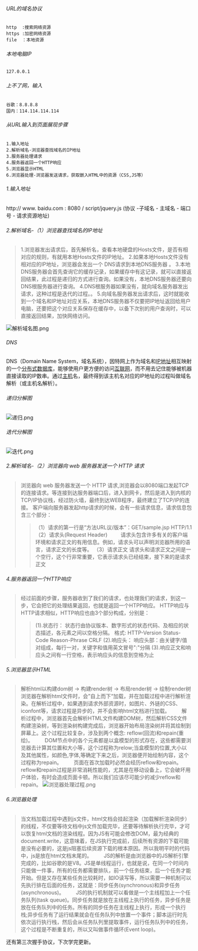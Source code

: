 ###### URL的域名协议
```
http  :搜索网络资源
https :加密网络资源
file  ：本地资源
```
######  本地电脑IP
```
127.0.0.1
```
###### 上不了网，输入
```
谷歌：8.8.8.8
国内：114.114.114.114
```
###### 从URL输入到页面展现步骤
```
1.输入地址
2.解析域名-浏览器查找域名的IP地址
3.服务器处理请求
4.服务器返回一个HTTP响应
5.浏览器显示HTML
6.浏览器处理-浏览器发送请求，获取嵌入HTML中的资源（CSS,JS等）
```
###### 1.输入地址
  http://   www.   baidu.com   :   8080   /     script/jquery.js
  (协议    -子域名 - 主域名      -   端口号     - 请求资源地址)
###### 2.解析域名-（1）浏览器查找域名的IP地址
  >1.浏览器发出请求后，首先解析名，查看本地硬盘的Hosts文件，是否有相对应的规则，有就用本地Hosts文件的IP地址。
  2.如果本地Hosts文件没有相对应的IP地址，浏览器会发出一个 DNS请求到本地DNS服务器 。
3.本地DNS服务器会首先查询它的缓存记录，如果缓存中有这记录，就可以直接返回结果，此过程是递归的方式进行查询。如果没有，本地DNS服务器还要向DNS根服务器进行查询。
4.DNS根服务器如果没有，就向域名服务器发出请求，这种过程是迭代的过程。。
5.向域名服务器发出请求后，这时就能收到一个域名和IP地址对应关系，本地DNS服务器不仅要把IP地址返回给用户电脑，还要把这个对应关系保存在缓存中，以备下次别的用户查询时，可以直接返回结果，加快网络访问。

![解析域名图.png](http://upload-images.jianshu.io/upload_images/8048507-a0dd433c8c9bc690.png?imageMogr2/auto-orient/strip%7CimageView2/2/w/1240)
######  DNS
DNS（Domain Name System，域名系统），因特网上作为域名和[IP地址](http://baike.baidu.com/item/IP%E5%9C%B0%E5%9D%80)相互映射的一个[分布式数据库](http://baike.baidu.com/item/%E5%88%86%E5%B8%83%E5%BC%8F%E6%95%B0%E6%8D%AE%E5%BA%93)，能够使用户更方便的访问[互联网](http://baike.baidu.com/item/%E4%BA%92%E8%81%94%E7%BD%91)，而不用去记住能够被机器直接读取的IP数串。通过[主机](http://baike.baidu.com/item/%E4%B8%BB%E6%9C%BA)名，最终得到该主机名对应的IP地址的过程叫做域名解析（或主机名解析）。
###### 递归分解图
![递归.png](http://upload-images.jianshu.io/upload_images/8048507-9ec0f77ad63f3da7.png?imageMogr2/auto-orient/strip%7CimageView2/2/w/1240)
###### 迭代分解图
![迭代.png](http://upload-images.jianshu.io/upload_images/8048507-c92d3051df2064d7.png?imageMogr2/auto-orient/strip%7CimageView2/2/w/1240)
######  2.解析域名-（2）浏览器向 web 服务器发送一个 HTTP 请求
>浏览器向 web 服务器发送一个 HTTP 请求,浏览器会以8080端口发起TCP的连接请求。等连接到达服务器端口后，进入到网卡，然后是进入到内核的TCP/IP协议栈，经过防火墙，最终到达WEB程序，最终建立了TCP/IP的连接。
客户端向服务器发起http请求的时候，会有一些请求信息，请求信息包含三个部分：
>>（1）请求的第一行是“方法URL议/版本”：GET/sample.jsp HTTP/1.1
（2）请求头(Request Header)
　　 请求头包含许多有关的客户端环境和请求正文的有用信息。例如，请求头可以声明浏览器所用的语言，请求正文的长度等。
（3）请求正文
    请求头和请求正文之间是一个空行，这个行非常重要，它表示请求头已经结束，接下来的是请求正文
######  4.服务器返回一个HTTP响应
>经过前面的步骤，服务器收到了我们的请求，也处理我们的请求，到这一步，它会把它的处理结果返回，也就是返回一个HTPP响应。
HTTP响应与HTTP请求相似，HTTP响应也由3个部分构成，分别是：
>>(1).状态行：
 状态行由协议版本、数字形式的状态代码、及相应的状态描述，各元素之间以空格分隔。
格式:    HTTP-Version Status-Code Reason-Phrase CRLF
(2).响应头：
响应头部：由关键字/值对组成，每行一对，关键字和值用英文冒号":"分隔
(3).响应正文和响应头之间有一行空格，表示响应头的信息到空格为止
###### 5.浏览器显示HTML
>解析html以构建dom树 -> 构建render树 -> 布局render树 -> 绘制render树
浏览器在解析html文件时，会”自上而下“加载，并在加载过程中进行解析渲染。在解析过程中，如果遇到请求外部资源时，如图片、外链的CSS、iconfont等，请求过程是异步的，并不会影响html文档进行加载。
　　解析过程中，浏览器首先会解析HTML文件构建DOM树，然后解析CSS文件构建渲染树，等到渲染树构建完成后，浏览器开始布局渲染树并将其绘制到屏幕上。这个过程比较复杂，涉及到两个概念: reflow(回流)和repain(重绘)。
　　DOM节点中的各个元素都是以盒模型的形式存在，这些都需要浏览器去计算其位置和大小等，这个过程称为relow;当盒模型的位置,大小以及其他属性，如颜色,字体,等确定下来之后，浏览器便开始绘制内容，这个过程称为repain。
　　页面在首次加载时必然会经历reflow和repain。reflow和repain过程是非常消耗性能的，尤其是在移动设备上，它会破坏用户体验，有时会造成页面卡顿。所以我们应该尽可能少的减少reflow和repain。 
![浏览器处理过程.png](http://upload-images.jianshu.io/upload_images/8048507-e505eff81cf55d92.png?imageMogr2/auto-orient/strip%7CimageView2/2/w/1240)
###### 6.浏览器处理
>当文档加载过程中遇到js文件，html文档会挂起渲染（加载解析渲染同步）的线程，不仅要等待文档中js文件加载完毕，还要等待解析执行完毕，才可以恢复html文档的渲染线程。因为JS有可能会修改DOM，最为经典的document.write，这意味着，在JS执行完成前，后续所有资源的下载可能是没有必要的，这是js阻塞后续资源下载的根本原因。所以我明平时的代码中，js是放在html文档末尾的。
　　JS的解析是由浏览器中的JS解析引擎完成的，比如谷歌的是V8。JS是单线程运行，也就是说，在同一个时间内只能做一件事，所有的任务都需要排队，前一个任务结束，后一个任务才能开始。但是又存在某些任务比较耗时，如IO读写等，所以需要一种机制可以先执行排在后面的任务，这就是：同步任务(synchronous)和异步任务(asynchronous)。
　　JS的执行机制就可以看做是一个主线程加上一个任务队列(task queue)。同步任务就是放在主线程上执行的任务，异步任务是放在任务队列中的任务。所有的同步任务在主线程上执行，形成一个执行栈;异步任务有了运行结果就会在任务队列中放置一个事件；脚本运行时先依次运行执行栈，然后会从任务队列里提取事件，运行任务队列中的任务，这个过程是不断重复的，所以又叫做事件循环(Event loop)。

还有第三次握手协议，下次学完更新。

